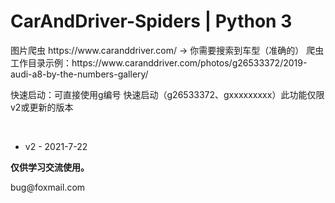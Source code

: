 # CarAndDriver-Spiders | Python 3
<p>图片爬虫 https://www.caranddriver.com/  →  你需要搜索到车型（准确的）  爬虫工作目录示例：https://www.caranddriver.com/photos/g26533372/2019-audi-a8-by-the-numbers-gallery/</p>
<p>快速启动：可直接使用g编号 快速启动（g26533372、gxxxxxxxxx）此功能仅限v2或更新的版本</p>
</br>
<ul>
  <li>v2 - 2021-7-22</li>
</ul>
<b>仅供学习交流使用。</b>
<p>bug@foxmail.com</p>
